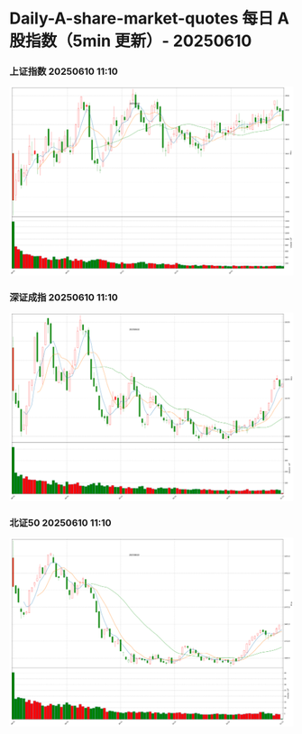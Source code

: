 
# Daily-A-share-market-quotes 每日 A 股指数（5min 更新）- 20250610

### 上证指数 20250610 11:10
![](./fig/2025/6/20250610-sh000001.png)

### 深证成指 20250610 11:10
![](./fig/2025/6/20250610-sz399001.png)

### 北证50 20250610 11:10
![](./fig/2025/6/20250610-bj899050.png)
